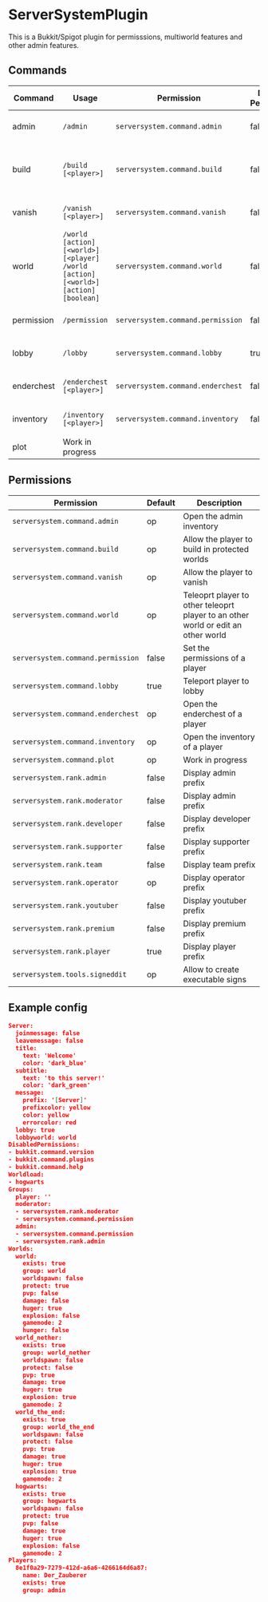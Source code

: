 # ServerSystemPlugin

This is a Bukkit/Spigot plugin for permisssions, multiworld features and other admin features.

## Commands

|Command|Usage|Permission|Default Permission|Description|
|---|---|---|---|---|
|admin|`/admin`|`serversystem.command.admin`|false|Open the admin menu|
|build|`/build [<player>]`|`serversystem.command.build`|false|Allow the player to build in protected worlds|
|vanish|`/vanish [<player>]`|`serversystem.command.vanish`|false|Allow the player to vanish|
|world|`/world [action] [<world>] [<player] /world [action] [<world>] [action] [boolean]`|`serversystem.command.world`|false|Teleoprt player to an other world or edit an other world|
|permission|`/permission`|`serversystem.command.permission`|false|Set the permissions of a player|
|lobby|`/lobby`|`serversystem.command.lobby`|true|Teleport player to lobby|
|enderchest|`/enderchest [<player>]`|`serversystem.command.enderchest`|false|Open the enderchest of a player|
|inventory|`/inventory [<player>]`|`serversystem.command.inventory`|false|Open the inventory of a player|
|plot|Work in progress|

## Permissions

|Permission|Default|Description|
|---|---|---|
|`serversystem.command.admin`|op|Open the admin inventory|
|`serversystem.command.build`|op|Allow the player to build in protected worlds|
|`serversystem.command.vanish`|op|Allow the player to vanish|
|`serversystem.command.world`|op|Teleoprt player to other teleoprt player to an other world or edit an other world|
|`serversystem.command.permission`|false|Set the permissions of a player|
|`serversystem.command.lobby`|true|Teleport player to lobby|
|`serversystem.command.enderchest`|op|Open the enderchest of a player|
|`serversystem.command.inventory`|op|Open the inventory of a player|
|`serversystem.command.plot`|op|Work in progress|
|`serversystem.rank.admin`|false|Display admin prefix|
|`serversystem.rank.moderator`|false|Display admin prefix|
|`serversystem.rank.developer`|false|Display developer prefix|
|`serversystem.rank.supporter`|false|Display supporter prefix|
|`serversystem.rank.team`|false|Display team prefix|
|`serversystem.rank.operator`|op|Display operator prefix|
|`serversystem.rank.youtuber`|false|Display youtuber prefix|
|`serversystem.rank.premium`|false|Display premium prefix|
|`serversystem.rank.player`|true|Display player prefix|
|`serversystem.tools.signeddit`|op|Allow to create executable signs|

## Example config

```json
Server:
  joinmessage: false
  leavemessage: false
  title:
    text: 'Welcome'
    color: 'dark_blue'
  subtitle:
    text: 'to this server!'
    color: 'dark_green'
  message:
    prefix: '[Server]'
    prefixcolor: yellow
    color: yellow
    errorcolor: red
  lobby: true
  lobbyworld: world
DisabledPermissions:
- bukkit.command.version
- bukkit.command.plugins
- bukkit.command.help
Worldload:
- hogwarts
Groups:
  player: ''
  moderator:
  - serversystem.rank.moderator
  - serversystem.command.permission
  admin:
  - serversystem.command.permission
  - serversystem.rank.admin
Worlds:
  world:
    exists: true
    group: world
    worldspawn: false
    protect: true
    pvp: false
    damage: false
    huger: true
    explosion: false
    gamemode: 2
    hunger: false
  world_nether:
    exists: true
    group: world_nether
    worldspawn: false
    protect: false
    pvp: true
    damage: true
    huger: true
    explosion: true
    gamemode: 2
  world_the_end:
    exists: true
    group: world_the_end
    worldspawn: false
    protect: false
    pvp: true
    damage: true
    huger: true
    explosion: true
    gamemode: 2
  hogwarts:
    exists: true
    group: hogwarts
    worldspawn: false
    protect: true
    pvp: false
    damage: true
    huger: true
    explosion: false
    gamemode: 2
Players:
  8e1f0a29-7279-412d-a6a6-4266164d6a87:
    name: Der_Zauberer
    exists: true
    group: admin
```
